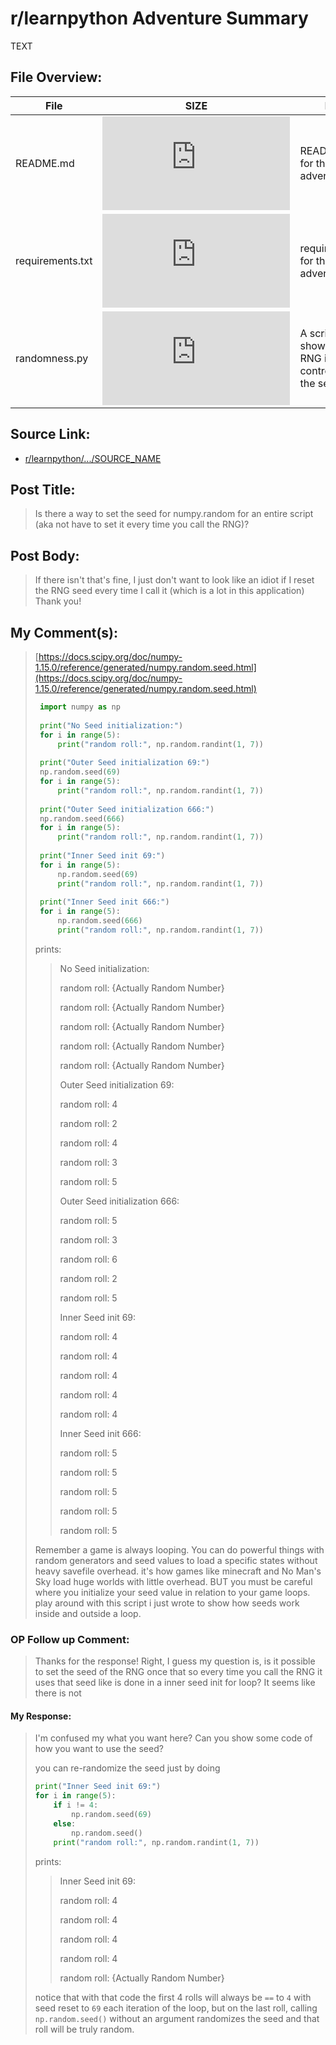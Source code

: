 # r/learnpython Adventure Summary
  TEXT

## File Overview:
  File | SIZE | BRIEF
--- | --- | ---
README.md | ![GitHub file size in bytes](https://img.shields.io/github/size/Phillyclause89/reddit_scripts/is_there_a_way_to_set_the_seed_for_numpyrandom/README.md?style=plastic) | README.md file for this adventure.
requirements.txt | ![GitHub file size in bytes](https://img.shields.io/github/size/Phillyclause89/reddit_scripts/is_there_a_way_to_set_the_seed_for_numpyrandom/requirements.txt?style=plastic) | requirements.txt for this adventure.
randomness.py | ![GitHub file size in bytes](https://img.shields.io/github/size/Phillyclause89/reddit_scripts/is_there_a_way_to_set_the_seed_for_numpyrandom/randomness.py?style=plastic) | A script showing how RNG is controlled by the seed.
  
## Source Link:
  * [ r/learnpython/.../SOURCE_NAME ]( SOURCE_URL )
  
## Post Title:
  > Is there a way to set the seed for numpy.random for an entire script (aka not have to set it every time you call the RNG)?
  
## Post Body:
  > If there isn't that's fine, I just don't want to look like an idiot if I reset the RNG seed every time I call it (which is a lot in this application)
  > Thank you!

## My Comment(s):
  > [https://docs.scipy.org/doc/numpy-1.15.0/reference/generated/numpy.random.seed.html](https://docs.scipy.org/doc/numpy-1.15.0/reference/generated/numpy.random.seed.html)
  > ```Python
  >  import numpy as np
  >  
  >  print("No Seed initialization:")
  >  for i in range(5):
  >      print("random roll:", np.random.randint(1, 7))
  >  
  >  print("Outer Seed initialization 69:")
  >  np.random.seed(69)
  >  for i in range(5):
  >      print("random roll:", np.random.randint(1, 7))
  >  
  >  print("Outer Seed initialization 666:")
  >  np.random.seed(666)
  >  for i in range(5):
  >      print("random roll:", np.random.randint(1, 7))
  >  
  >  print("Inner Seed init 69:")
  >  for i in range(5):
  >      np.random.seed(69)
  >      print("random roll:", np.random.randint(1, 7))
  >  
  >  print("Inner Seed init 666:")
  >  for i in range(5):
  >      np.random.seed(666)
  >      print("random roll:", np.random.randint(1, 7))
  > ```
  > prints:
  >
  > >No Seed initialization:  
  > >  
  > >random roll:  {Actually Random Number}  
  > >  
  > >random roll:  {Actually Random Number}  
  > >  
  > >random roll:  {Actually Random Number}  
  > >  
  > >random roll:  {Actually Random Number}  
  > >  
  > >random roll:  {Actually Random Number}  
  > >  
  > >Outer Seed initialization 69:  
  > >  
  > >random roll: 4  
  > >  
  > >random roll: 2  
  > >  
  > >random roll: 4  
  > >  
  > >random roll: 3  
  > >  
  > >random roll: 5  
  > >  
  > >Outer Seed initialization 666:  
  > >  
  > >random roll: 5  
  > >  
  > >random roll: 3  
  > >  
  > >random roll: 6  
  > >  
  > >random roll: 2  
  > >  
  > >random roll: 5  
  > >  
  > >Inner Seed init 69:  
  > >  
  > >random roll: 4  
  > >  
  > >random roll: 4  
  > >  
  > >random roll: 4  
  > >  
  > >random roll: 4  
  > >  
  > >random roll: 4  
  > >  
  > >Inner Seed init 666:  
  > >  
  > >random roll: 5  
  > >  
  > >random roll: 5  
  > >  
  > >random roll: 5  
  > >  
  > >random roll: 5  
  > >  
  > >random roll: 5
  >
  > Remember a game is always looping. You can do powerful things with random generators and seed values to load a specific states without heavy savefile overhead. it's how games like minecraft and No Man's Sky load huge worlds with little overhead. BUT you must be careful where you initialize your seed value in relation to your game loops. play around with this script i just wrote to show how seeds work inside and outside a loop.
  ### OP Follow up Comment:
  > Thanks for the response! Right, I guess my question is, is it possible to set the seed of the RNG once that so every time you call the RNG it uses that seed like is done in a inner seed init for loop? It seems like there is not
  #### My Response:
  > I'm confused my what you want here?  Can you show some code of how you want to use the seed?
  >
  > you can re-randomize the seed just by doing
  > ```Python
  > print("Inner Seed init 69:")
  > for i in range(5):
  >     if i != 4:
  >         np.random.seed(69)
  >     else:
  >         np.random.seed()
  >     print("random roll:", np.random.randint(1, 7))
  > ```
  >  
  > prints:
  >  
  > >Inner Seed init 69:  
  > >  
  > >random roll: 4  
  > >  
  > >random roll: 4  
  > >  
  > >random roll: 4  
  > >  
  > >random roll: 4  
  > >  
  > >random roll: {Actually Random Number}
  >
  > notice that with that code the first 4 rolls will always be `==` to `4` with seed reset to `69` each iteration of the loop, but on the last roll, calling `np.random.seed()` without an argument randomizes the seed and that roll will be truly random.

